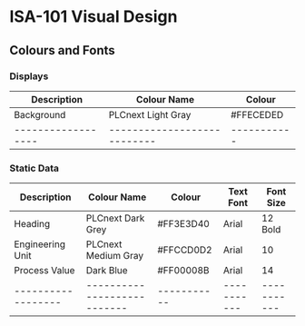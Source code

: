 # ISA-101 Visual Design
## Colours and Fonts
### Displays
| Description      | Colour Name         | Colour    |
|------------------|---------------------|-----------|
| Background       | PLCnext Light Gray  | #FFECEDED |
|------------------|---------------------------|-----------|

### Static Data
| Description      | Colour Name         | Colour    | Text Font | Font Size |
|------------------|---------------------|-----------|-----------|-----------|
| Heading          | PLCnext Dark Grey   | #FF3E3D40 | Arial     | 12 Bold   |
| Engineering Unit | PLCnext Medium Gray | #FFCCD0D2 | Arial     | 10        |
| Process Value    | Dark Blue           | #FF00008B | Arial     | 14        |
|------------------|---------------------------|-----------|-----------|-----------|
